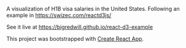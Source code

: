 A visualization of H1B visa salaries in the United States. Following an example in <https://swizec.com/reactd3js/>

See it live at <https://bigredwill.github.io/react-d3-example>

This project was bootstrapped with [Create React App](https://github.com/facebookincubator/create-react-app).